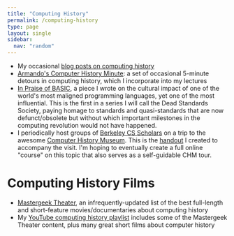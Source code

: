 ```yaml
---
title: "Computing History"
permalink: /computing-history
type: page
layout: single
sidebar:
  nav: "random"
---
```


- My occasional [blog posts on computing
history](/category/Tech+history)
- [Armando's Computer History
Minute](https://drive.google.com/drive/folders/1PJXlREtCELxTGiLt0MCYDF-JS1jxLTxz?usp=sharing):
a set of occasional 5-minute detours in computing history, which I
incorporate into my lectures
- [In Praise of
BASIC](https://drive.google.com/open?id=0BxdSXkepKBOIQTFpNmdxblE2bWs),
a piece I wrote on the cultural impact of one of the world's most
maligned programming languages, yet one of the most influential. This
is the first in a series I will call the Dead Standards Society,
paying homage to standards and quasi-standards that are now
defunct/obsolete but without which important milestones in the
computing revolution would not have happened.
- I periodically host groups of [Berkeley CS
Scholars](https://eecs.berkeley.edu/cs-scholars) on a trip to the
awesome [Computer History Museum](http://computerhistory.org/). This
is
the [handout](https://docs.google.com/document/d/1FLPAiPpDy_3WDUuM67yDdnpNgHT2vBgsaXJsiUIw3Ok/edit?usp=sharing) I
created to accompany the visit. I'm hoping to eventually create a full
online "course" on this topic that also serves as a self-guidable CHM
tour.

# Computing History Films

- [Mastergeek
Theater](/mastergeek-theater),
an infrequently-updated list of the best full-length and short-feature
movies/documentaries about computing history
- My [YouTube computing history
playlist](https://www.youtube.com/playlist?list=PL9BFAAE9BFE0E2319) includes
some of the Mastergeek Theater content, plus many great short films
about computer history
